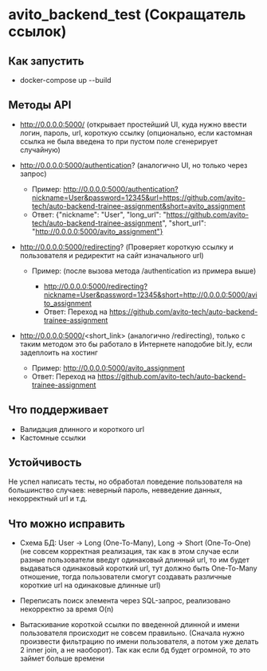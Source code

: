# avito_backend_test (Сокращатель ссылок)

## Как запустить

- docker-compose up --build

## Методы API
- http://0.0.0.0:5000/ (открывает простейший UI, куда нужно ввести логин, пароль, url, короткую ссылку (опционально, если кастомная ссылка не была введена то при пустом поле сгенерирует случайную)
- http://0.0.0.0:5000/authentication? (аналогично UI, но только через запрос)
    - Пример: http://0.0.0.0:5000/authentication?nickname=User&password=12345&url=https://github.com/avito-tech/auto-backend-trainee-assignment&short=avito_assignment
    - Ответ: {"nickname": "User", "long_url": "https://github.com/avito-tech/auto-backend-trainee-assignment", "short_url": "http://0.0.0.0:5000/avito_assignment"}
- http://0.0.0.0:5000/redirecting? (Проверяет короткую ссылку и пользователя и редиректит на сайт изначального url)

    - Пример: (после вызова метода /authentication из примера выше)
        
        - http://0.0.0.0:5000/redirecting?nickname=User&password=12345&short=http://0.0.0.0:5000/avito_assignment
        - Ответ: Переход на https://github.com/avito-tech/auto-backend-trainee-assignment
- http://0.0.0.0:5000/<short_link> (аналогично /redirecting), только с таким методом это бы работало в Интернете наподобие bit.ly, если задеплоить на хостинг
    
    - Пример: http://0.0.0.0:5000/avito_assignment
    - Ответ: Переход на https://github.com/avito-tech/auto-backend-trainee-assignment

## Что поддерживает
- Валидация длинного и короткого url
- Кастомные ссылки

## Устойчивость
Не успел написать тесты, но обработал поведение пользователя на большинство случаев: неверный пароль, невведение данных, некорректный url и т.д.

## Что можно исправить

- Схема БД: User -> Long (One-To-Many), Long -> Short (One-To-One) (не совсем корректная реализация, так как в этом случае если разные пользователи введут одинаковый длинный url, то им будет выдаваться одинаковый короткий url, тут должно быть One-To-Many отношение, тогда пользователи смогут создавать различные короткие url на одинаковые длинные url)

- Переписать поиск элемента через SQL-запрос, реализовано некорректно за время O(n)

- Вытаскивание короткой ссылки по введенной длинной и имени пользователя происходит не совсем правильно. (Сначала нужно произвести фильтрацию по имени пользователя, а потом уже делать 2 inner join, а не наоборот). Так как если бд будет огромной, то это займет больше времени
